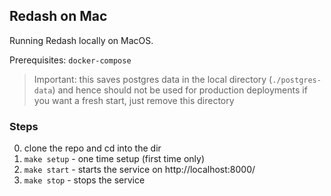 ## Redash on Mac

Running Redash locally on MacOS.

Prerequisites: `docker-compose`

> Important: this saves postgres data in the local directory (`./postgres-data`) and hence should not be used for production deployments
> if you want a fresh start, just remove this directory

### Steps

0. clone the repo and cd into the dir
1. `make setup` - one time setup (first time only)
2. `make start` - starts the service on http://localhost:8000/
3. `make stop` - stops the service